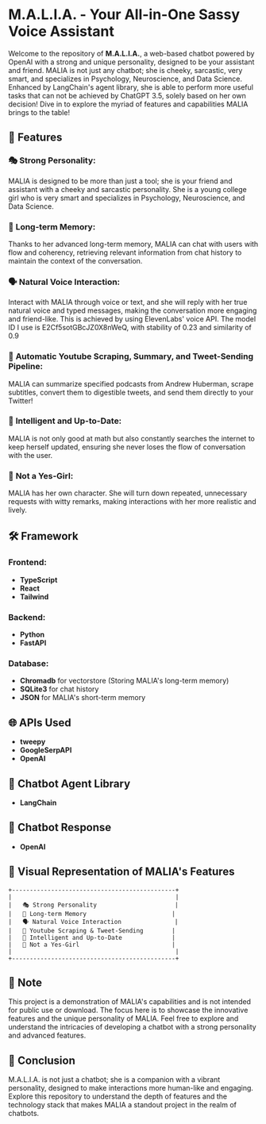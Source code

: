 # M.A.L.I.A. - Your All-in-One Sassy Voice Assistant

Welcome to the repository of **M.A.L.I.A.**, a web-based chatbot powered by OpenAI with a strong and unique personality, designed to be your assistant and friend. MALIA is not just any chatbot; she is cheeky, sarcastic, very smart, and specializes in Psychology, Neuroscience, and Data Science. Enhanced by LangChain's agent library, she is able to perform more useful tasks that can not be achieved by ChatGPT 3.5, solely based on her own decision! Dive in to explore the myriad of features and capabilities MALIA brings to the table!

## 🌟 Features

### 🎭 **Strong Personality:**
MALIA is designed to be more than just a tool; she is your friend and assistant with a cheeky and sarcastic personality. She is a young college girl who is very smart and specializes in Psychology, Neuroscience, and Data Science.

### 🧠 **Long-term Memory:**
Thanks to her advanced long-term memory, MALIA can chat with users with flow and coherency, retrieving relevant information from chat history to maintain the context of the conversation.

### 🗣️ **Natural Voice Interaction:**
Interact with MALIA through voice or text, and she will reply with her true natural voice and typed messages, making the conversation more engaging and friend-like.
This is achieved by using ElevenLabs' voice API. The model ID I use is E2Cf5sotGBcJZ0X8nWeQ, with stability of 0.23 and similarity of 0.9

### 🎥 **Automatic Youtube Scraping, Summary, and Tweet-Sending Pipeline:**
MALIA can summarize specified podcasts from Andrew Huberman, scrape subtitles, convert them to digestible tweets, and send them directly to your Twitter!

### 🧮 **Intelligent and Up-to-Date:**
MALIA is not only good at math but also constantly searches the internet to keep herself updated, ensuring she never loses the flow of conversation with the user.

### 💁 **Not a Yes-Girl:**
MALIA has her own character. She will turn down repeated, unnecessary requests with witty remarks, making interactions with her more realistic and lively.

## 🛠️ Framework

### Frontend:
- **TypeScript**
- **React**
- **Tailwind**

### Backend:
- **Python**
- **FastAPI**

### Database:
- **Chromadb** for vectorstore (Storing MALIA's long-term memory)
- **SQLite3** for chat history
- **JSON** for MALIA's short-term memory

## 🌐 APIs Used
- **tweepy**
- **GoogleSerpAPI**
- **OpenAI**

## 🤖 Chatbot Agent Library
- **LangChain**

## 📜 Chatbot Response
- **OpenAI**

## 🌈 Visual Representation of MALIA's Features
```
+----------------------------------------------+
|                                              |
|   🎭 Strong Personality                      |
|   🧠 Long-term Memory                        |
|   🗣️ Natural Voice Interaction               |
|   🎥 Youtube Scraping & Tweet-Sending        |
|   🧮 Intelligent and Up-to-Date              |
|   💁 Not a Yes-Girl                          |
|                                              |
+----------------------------------------------+
```

## 📌 Note
This project is a demonstration of MALIA's capabilities and is not intended for public use or download. The focus here is to showcase the innovative features and the unique personality of MALIA. Feel free to explore and understand the intricacies of developing a chatbot with a strong personality and advanced features.

## 🌟 Conclusion
M.A.L.I.A. is not just a chatbot; she is a companion with a vibrant personality, designed to make interactions more human-like and engaging. Explore this repository to understand the depth of features and the technology stack that makes MALIA a standout project in the realm of chatbots.
